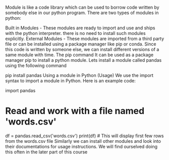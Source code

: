 Module is like a code library which can be used to borrow code written by somebody else in our python program. There are two types of modules in python:

Built in Modules - These modules are ready to import and use and ships with the python interpreter. there is no need to install such modules explicitly.
External Modules - These modules are imported from a third party file or can be installed using a package manager like pip or conda. Since this code is written by someone else, we can install different versions of a same module with time.
The pip command
It can be used as a package manager pip to install a python module. Lets install a module called pandas using the following command

pip install pandas
Using a module in Python (Usage)
We use the import syntax to import a module in Python. Here is an example code:

import pandas
# Read and work with a file named 'words.csv'
df = pandas.read_csv('words.csv')
print(df) # This will display first few rows from the words.csv file
Similarly we can install other modules and look into their documentations for usage instructions.
We will find ourselved doing this often in the later part of this course